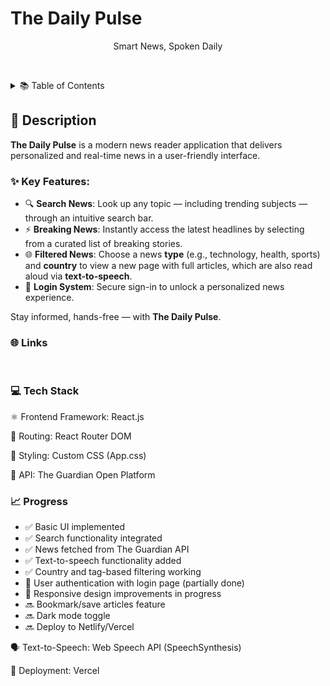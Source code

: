 # The Daily Pulse
<p align="center">
  Smart News, Spoken Daily
</p>

&nbsp; <!-- This creates a white (blank) line -->
<details>
  <summary>📚 Table of Contents</summary>

  - [Description](#-description)
  - [Links](#links)
  - [Tech Stack](#TechStack)
  - [Progress](#Progress)
  - [Future Scope](#FutureScope)
  - [Applications](#Applications)
  - [Project Setup](#ProjectSetup)
  - [Screenshots](#Screenshots)

</details>

## 📌 Description

**The Daily Pulse** is a modern news reader application that delivers personalized and real-time news in a user-friendly interface.

### ✨ Key Features:
- 🔍 **Search News**: Look up any topic — including trending subjects — through an intuitive search bar.
- ⚡ **Breaking News**: Instantly access the latest headlines by selecting from a curated list of breaking stories.
- 🌐 **Filtered News**: Choose a news **type** (e.g., technology, health, sports) and **country** to view a new page with full articles, which are also read aloud via **text-to-speech**.
- 🔐 **Login System**: Secure sign-in to unlock a personalized news experience.

Stay informed, hands-free — with **The Daily Pulse**.
&nbsp; 
### 🌐 Links
&nbsp;
### 💻 Tech Stack
⚛️ Frontend Framework: React.js

🔀 Routing: React Router DOM

🎨 Styling: Custom CSS (App.css)

📰 API: The Guardian Open Platform
### 📈 Progress

- ✅ Basic UI implemented
- ✅ Search functionality integrated
- ✅ News fetched from The Guardian API
- ✅ Text-to-speech functionality added
- ✅ Country and tag-based filtering working
- 🚧 User authentication with login page (partially done)
- 🚧 Responsive design improvements in progress
- 🔜 Bookmark/save articles feature
- 🔜 Dark mode toggle
- 🔜 Deploy to Netlify/Vercel


🗣️ Text-to-Speech: Web Speech API (SpeechSynthesis)

🚀 Deployment: Vercel
&nbsp;
### 

